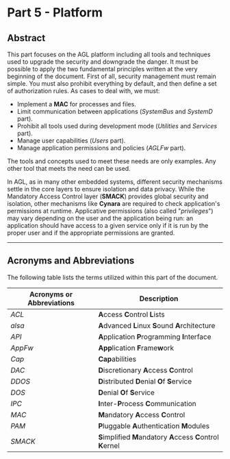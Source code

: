 # Part 5 - Platform

## Abstract

This part focuses on the AGL platform including all tools and techniques used to
upgrade the security and downgrade the danger. It must be possible to apply the
two fundamental principles written at the very beginning of the document. First
of all, security management must remain simple. You must also prohibit
everything by default, and then define a set of authorization rules. As cases
to deal with, we must:

- Implement a **MAC** for processes and files.
- Limit communication between applications (_SystemBus_ and _SystemD_ part).
- Prohibit all tools used during development mode (_Utilities_ and _Services_ part).
- Manage user capabilities (_Users_ part).
- Manage application permissions and policies (_AGLFw_ part).

<!-- note -->

The tools and concepts used to meet these needs are only examples. Any other
tool that meets the need can be used.

<!-- endnote -->

In AGL, as in many other embedded systems, different security mechanisms settle
in the core layers to ensure isolation and data privacy. While the Mandatory
Access Control layer (**SMACK**) provides global security and isolation, other
mechanisms like **Cynara** are required to check application's permissions at
runtime. Applicative permissions (also called "_privileges_") may vary depending
on the user and the application being run: an application should have access to
a given service only if it is run by the proper user and if the appropriate
permissions are granted.

--------------------------------------------------------------------------------

<!-- pagebreak -->

## Acronyms and Abbreviations

The following table lists the terms utilized within this part of the document.

Acronyms or Abbreviations | Description
------------------------- | --------------------------------------------------------------
_ACL_                     | **A**ccess **C**ontrol **L**ists
_alsa_                    | **A**dvanced **L**inux **S**ound **A**rchitecture
_API_                     | **A**pplication **P**rogramming **I**nterface
_AppFw_                   | **App**lication **F**rame**w**ork
_Cap_                     | **Cap**abilities
_DAC_                     | **D**iscretionary **A**ccess **C**ontrol
_DDOS_                    | **D**istributed **D**enial **O**f **S**ervice
_DOS_                     | **D**enial **O**f **S**ervice
_IPC_                     | **I**nter-**P**rocess **C**ommunication
_MAC_                     | **M**andatory **A**ccess **C**ontrol
_PAM_                     | **P**luggable **A**uthentication **M**odules
_SMACK_                   | **S**implified **M**andatory **A**ccess **C**ontrol **K**ernel
